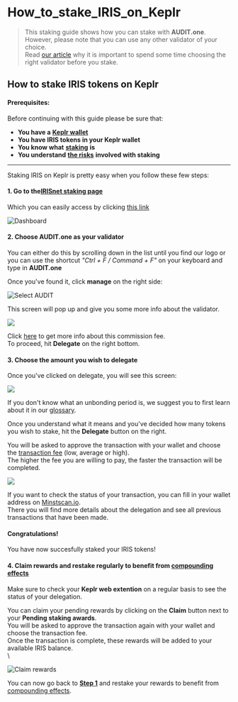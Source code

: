 # How\_to\_stake\_IRIS\_on\_Keplr

> This staking guide shows how you can stake with **AUDIT.one**.\
> However, please note that you can use any other validator of your choice.\
> Read [our article](importance\_of\_choosing\_the\_right\_validator.md) why it is important to spend some time choosing the right validator before you stake.

## How to stake IRIS tokens on Keplr

#### Prerequisites:

Before continuing with this guide please be sure that:

* **You have a** [**Keplr wallet**](../crypto-wallets/how\_to\_create\_a\_keplr\_wallet.md)
* **You have IRIS tokens in your Keplr wallet**
* **You know what** [**staking**](what\_is\_staking.md) **is**
* **You understand** [**the risks**](risks\_of\_staking.md) **involved with staking**

***

Staking IRIS on Keplr is pretty easy when you follow these few steps:

#### **1. Go to the**[**IRISnet staking page**](https://wallet.keplr.app/#/irishub/stake)

Which you can easily access by clicking [this link](https://wallet.keplr.app/#/irishub/stake)

![Dashboard](https://user-images.githubusercontent.com/95366163/149551551-0b29367b-efa6-48fd-a9fa-3c23849993ab.png)

#### **2. Choose AUDIT.one as your validator**

You can either do this by scrolling down in the list until you find our logo or you can use the shortcut _"Ctrl + F / Command + F"_ on your keyboard and type in **AUDIT.one**

Once you've found it, click **manage** on the right side:

![Select AUDIT](https://user-images.githubusercontent.com/95366163/149551616-72706862-f1ca-42f2-9ff1-a5b3779fda63.png)

This screen will pop up and give you some more info about the validator.

![](https://user-images.githubusercontent.com/95366163/148533039-a00b4cf5-e902-4923-83bf-d87cd8f8ea27.png)

Click [here](validator\_fee.md) to get more info about this commission fee.\
To proceed, hit **Delegate** on the right bottom.

#### **3. Choose the amount you wish to delegate**

Once you've clicked on delegate, you will see this screen:

![](https://user-images.githubusercontent.com/95366163/149551696-bb3f3e4f-45cd-47ae-8b28-9eb282b6ef3d.png)

If you don't know what an unbonding period is, we suggest you to first learn about it in our [glossary](unbonding\_period.md).

Once you understand what it means and you've decided how many tokens you wish to stake, hit the **Delegate** button on the right.

You will be asked to approve the transaction with your wallet and choose the [transaction fee](transaction\_fees.md) (low, average or high).\
The higher the fee you are willing to pay, the faster the transaction will be completed.

![](https://user-images.githubusercontent.com/95366163/149551746-b09a42b2-ed55-4971-8d91-f179c56a3cd6.png)

If you want to check the status of your transaction, you can fill in your wallet address on [Minstscan.io](https://www.mintscan.io/iris).\
There you will find more details about the delegation and see all previous transactions that have been made.

#### **Congratulations!**

You have now succesfully staked your IRIS tokens!

#### **4. Claim rewards and restake regularly to benefit from** [**compounding effects**](compounding\_interest.md)

Make sure to check your **Keplr web extention** on a regular basis to see the status of your delegation.

You can claim your pending rewards by clicking on the **Claim** button next to your **Pending staking awards**.\
You will be asked to approve the transaction again with your wallet and choose the transaction fee.\
Once the transaction is complete, these rewards will be added to your available IRIS balance.\
\


![Claim rewards](https://user-images.githubusercontent.com/95366163/149551883-74e1b9ac-51ce-4d46-991d-d4fe869d04ad.png)

You can now go back to [**Step 1**](how\_to\_stake\_iris\_on\_keplr.md#step1) and restake your rewards to benefit from [compounding effects](compounding\_interest.md).
